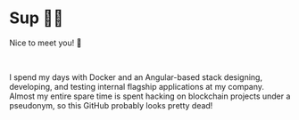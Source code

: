 # Sup 🤘🐸

Nice to meet you!&nbsp;👋 &nbsp;

<br/>

I spend my days with Docker and an Angular-based stack designing, developing, and testing internal flagship applications at my company. Almost my entire spare time is spent hacking on blockchain projects under a pseudonym, so this GitHub probably looks pretty dead!

<br/>

